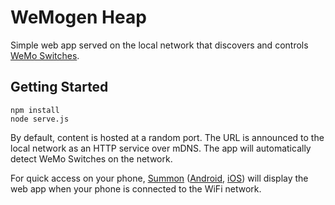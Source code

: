 WeMogen Heap
============

Simple web app served on the local network that discovers and controls [WeMo Switches](http://www.belkin.com/us/p/P-F7C027/).


Getting Started
---------------

    npm install
    node serve.js

By default, content is hosted at a random port. 
The URL is announced to the local network as an HTTP service over mDNS.
The app will automatically detect WeMo Switches on the network.

For quick access on your phone, [Summon](https://github.com/lab11/summon) ([Android](https://play.google.com/store/apps/details?id=edu.umich.eecs.lab11.summon), [iOS](https://itunes.apple.com/us/app/summon-lab11/id1051205682)) will display the web app when your phone is connected to the WiFi network.
